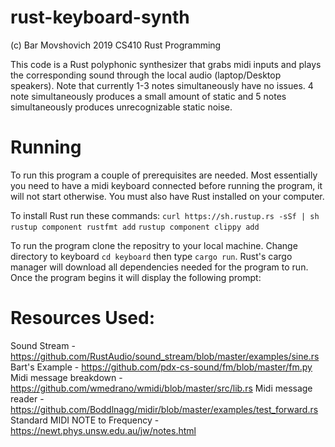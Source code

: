 # rust-keyboard-synth
(c) Bar Movshovich 2019
CS410 Rust Programming

This code is a Rust polyphonic synthesizer that grabs midi inputs and plays the corresponding sound through the local audio (laptop/Desktop speakers). Note that currently 1-3 notes simultaneously have no issues. 4 note simultaneously produces a small amount of static and 5 notes simultaneously produces unrecognizable static noise. 

# Running
To run this program a couple of prerequisites are needed. Most essentially you need to have a midi keyboard connected before running the program, it will not start otherwise. You must also have Rust installed on your computer. 

To install Rust run these commands: 
```curl https://sh.rustup.rs -sSf | sh ```
```rustup component rustfmt add```
```rustup component clippy add ``` 

To run the program clone the repositry to your local machine. Change directory to keyboard `cd keyboard` then type `cargo run`. Rust's cargo manager will download all dependencies needed for the program to run. Once the program begins it will display the following prompt: 


# Resources Used:
Sound Stream - https://github.com/RustAudio/sound_stream/blob/master/examples/sine.rs
Bart's Example - https://github.com/pdx-cs-sound/fm/blob/master/fm.py
Midi message breakdown - https://github.com/wmedrano/wmidi/blob/master/src/lib.rs 
Midi message reader - https://github.com/Boddlnagg/midir/blob/master/examples/test_forward.rs
Standard MIDI NOTE to Frequency - https://newt.phys.unsw.edu.au/jw/notes.html
